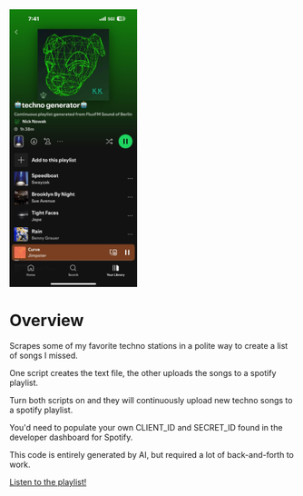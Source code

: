 <img src="example.png" alt="A continuously generated Spotify playlist from FluxFM Sound of Berlin" width="225px" margin-left="200px"/>

# Overview
Scrapes some of my favorite techno stations in a polite way to create a list of songs I missed. 

One script creates the text file, the other uploads the songs to a spotify playlist. 

Turn both scripts on and they will continuously upload new techno songs to a spotify playlist. 

You'd need to populate your own CLIENT_ID and SECRET_ID found in the developer dashboard for Spotify.

This code is entirely generated by AI, but required a lot of back-and-forth to work.

[Listen to the playlist!](https://open.spotify.com/playlist/3Oof1Q9vwZpJrj0L9ohkOc)

